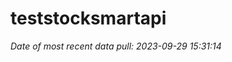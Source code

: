
<!-- README.md is generated from README.Rmd. Please edit that file -->

# teststocksmartapi

*Date of most recent data pull: 2023-09-29 15:31:14*
